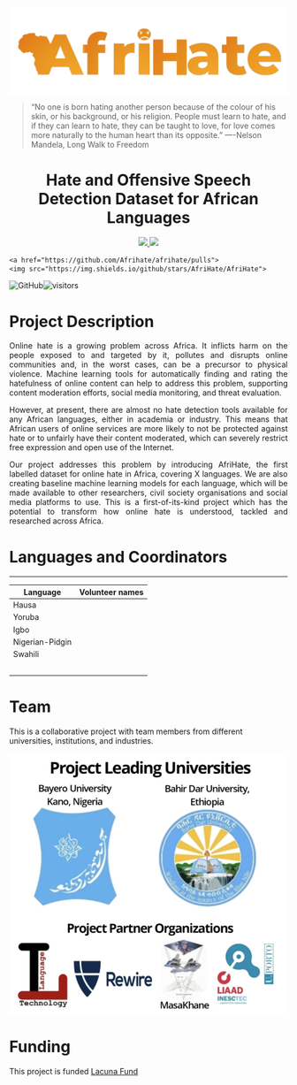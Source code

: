 <p align="center">
  <img align="center" src="assets/logo.png" />

> “No one is born hating another person because of the colour of his skin, or his background, or his religion. People must learn to hate, and if they can learn to hate, they can be taught to love, for love comes more naturally to the human heart than its opposite.” —-Nelson Mandela, Long Walk to Freedom 

  <h1 align="center">Hate and Offensive Speech Detection Dataset for African Languages</h1>
</p>

<!-- Badges -->
<p align="center">
  <a href="https://github.com/Afrihate/afrihate/issues">
    <img src="https://img.shields.io/github/issues/PiyushSuthar/github-readme-quotes?style=flat-square">
  </a>

  <a href="https://github.com/Afrihate/afrihate/pulls">
    <img src="https://img.shields.io/github/issues-pr/PiyushSuthar/github-readme-quotes?style=flat-square">
  </a>

    <a href="https://github.com/Afrihate/afrihate/pulls">
    <img src="https://img.shields.io/github/stars/AfriHate/AfriHate">
  </a>
  
</p>

<p align="center">

![GitHub](https://img.shields.io/badge/license-CCBY-yellow)![visitors](https://visitor-badge.glitch.me/badge?page_id=AfriHate.AfriHate)
</p>

# Project Description

<div align="justify">
 

Online hate is a growing problem across Africa. It inflicts harm on the people exposed to and targeted by it, pollutes and disrupts online communities and, in the worst cases, can be a precursor to physical violence. Machine learning tools for automatically finding and rating the hatefulness of online content can help to address this problem, supporting content moderation efforts, social media monitoring, and threat evaluation.

However, at present, there are almost no hate detection tools available for any African languages, either in academia or industry. This means that African users of online services are more likely to not be protected against hate or to unfairly have their content moderated,  which can severely restrict free expression and open use of the Internet.

Our project addresses this problem by introducing AfriHate, the first labelled dataset for online hate in Africa, covering X languages. We are also creating baseline machine learning models for each language, which will be made available to other researchers, civil society organisations and social media platforms to use. This is a first-of-its-kind project which has the potential to transform how online hate is understood, tackled and researched across Africa.
</div>

# Languages and Coordinators
----------------
| Language | Volunteer names |
|----------|-----------------|
| Hausa  |   |
| Yoruba  | |
| Igbo  |  |
| Nigerian-Pidgin |  |
| Swahili  |   |
|    | |
|  |   |
| |   |
|   |
|  |  |

# Team 

This is a collaborative project with team members from different universities, institutions, and industries. 


<img align="center" width="500" src="assets/team_afrihate.png" />


# Funding

This project is funded [Lacuna Fund](https://lacunafund.org)
